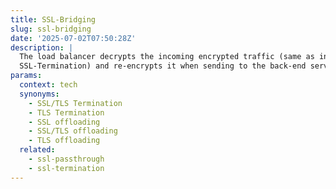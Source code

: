 ```yaml
---
title: SSL-Bridging
slug: ssl-bridging
date: '2025-07-02T07:50:28Z'
description: |
  The load balancer decrypts the incoming encrypted traffic (same as in
  SSL-Termination) and re-encrypts it when sending to the back-end server.
params:
  context: tech
  synonyms:
    - SSL/TLS Termination
    - TLS Termination
    - SSL offloading
    - SSL/TLS offloading
    - TLS offloading
  related:
    - ssl-passthrough
    - ssl-termination
---
```


